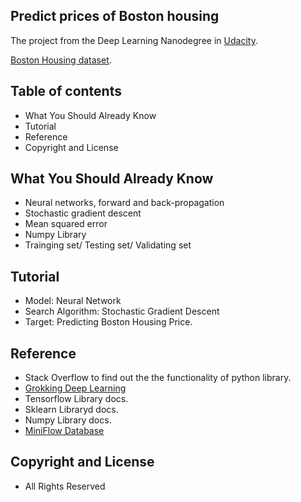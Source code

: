 ## Predict prices of Boston housing

The project from the Deep Learning Nanodegree in
[Udacity](https://www.udacity.com/nanodegree).

[Boston Housing dataset](https://archive.ics.uci.edu/ml/datasets/Housing).


## Table of contents

- What You Should Already Know
- Tutorial
- Reference
- Copyright and License

## What You Should Already Know

- Neural networks, forward and back-propagation
- Stochastic gradient descent
- Mean squared error
- Numpy Library
- Trainging set/ Testing set/ Validating set

## Tutorial
- Model: Neural Network
- Search Algorithm: Stochastic Gradient Descent
- Target: Predicting Boston Housing Price.

## Reference
- Stack Overflow to find out the the functionality of python library.
- [Grokking Deep Learning](https://www.manning.com/books/grokking-deep-learning)
- Tensorflow Library docs.
- Sklearn Libraryd docs.
- Numpy Library docs.
- [MiniFlow Database](http://yann.lecun.com/exdb/mnist/)

## Copyright and License

- All Rights Reserved